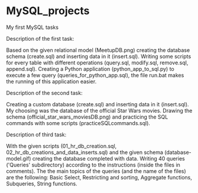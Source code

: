 # MySQL_projects
My first MySQL tasks

Description of the first task:

Based on the given relational model (MeetupDB.png) creating the database schema (create.sql) and inserting data in it (insert.sql).
Writing some scripts for every table  with different operations (query.sql, modify.sql, remove.sql, append.sql). Creating a Python application (python_app_to_sql.py) to execute a few query (queries_for_python_app.sql), the file run.bat makes the running of this application easier.
                                      
                                      
Description of the second task:

Creating a custom database (create.sql) and inserting data in it (insert.sql). My choosing was the database of the official Star Wars movies. Drawing the schema (official_star_wars_moviesDB.png) and practicing the SQL commands with some scripts (practiceSQLcommands.sql).


Description of third task:

With the given scripts (01_hr_db_creation.sql, 02_hr_db_creations_and_data_inserts.sql) and the given schema (database-model.gif) creating the database completed with data. Writing 40 queries ('Queries' subdirectory) according to the instructions (inside the files in comments). The the main topics of the queries (and the name of the files) are the following: Basic Select, Restricting and sorting, Aggregate functions, Subqueries, String functions.
